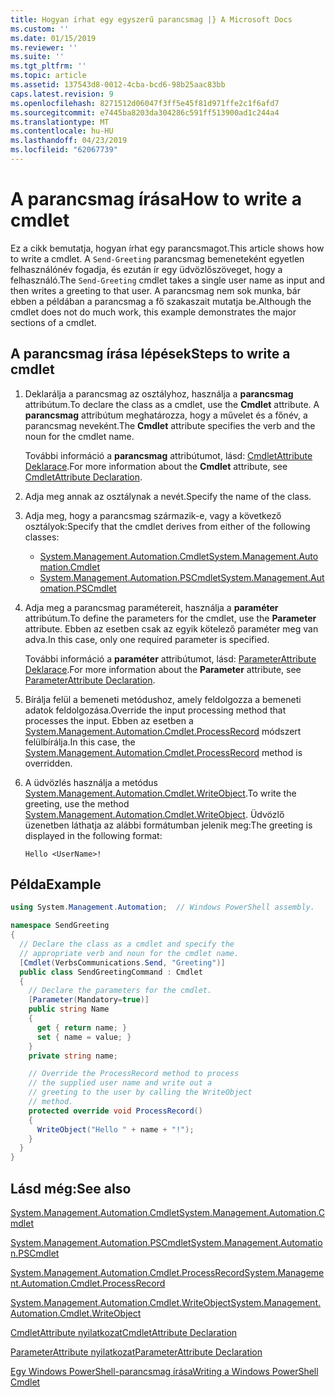 ```yaml
---
title: Hogyan írhat egy egyszerű parancsmag |} A Microsoft Docs
ms.custom: ''
ms.date: 01/15/2019
ms.reviewer: ''
ms.suite: ''
ms.tgt_pltfrm: ''
ms.topic: article
ms.assetid: 137543d8-0012-4cba-bcd6-98b25aac83bb
caps.latest.revision: 9
ms.openlocfilehash: 8271512d06047f3ff5e45f81d971ffe2c1f6afd7
ms.sourcegitcommit: e7445ba8203da304286c591ff513900ad1c244a4
ms.translationtype: MT
ms.contentlocale: hu-HU
ms.lasthandoff: 04/23/2019
ms.locfileid: "62067739"
---
```

# <a name="how-to-write-a-cmdlet"></a><span data-ttu-id="5ed82-102">A parancsmag írása</span><span class="sxs-lookup"><span data-stu-id="5ed82-102">How to write a cmdlet</span></span>

<span data-ttu-id="5ed82-103">Ez a cikk bemutatja, hogyan írhat egy parancsmagot.</span><span class="sxs-lookup"><span data-stu-id="5ed82-103">This article shows how to write a cmdlet.</span></span> <span data-ttu-id="5ed82-104">A `Send-Greeting` parancsmag bemeneteként egyetlen felhasználónév fogadja, és ezután ír egy üdvözlőszöveget, hogy a felhasználó.</span><span class="sxs-lookup"><span data-stu-id="5ed82-104">The `Send-Greeting` cmdlet takes a single user name as input and then writes a greeting to that user.</span></span> <span data-ttu-id="5ed82-105">A parancsmag nem sok munka, bár ebben a példában a parancsmag a fő szakaszait mutatja be.</span><span class="sxs-lookup"><span data-stu-id="5ed82-105">Although the cmdlet does not do much work, this example demonstrates the major sections of a cmdlet.</span></span>

## <a name="steps-to-write-a-cmdlet"></a><span data-ttu-id="5ed82-106">A parancsmag írása lépések</span><span class="sxs-lookup"><span data-stu-id="5ed82-106">Steps to write a cmdlet</span></span>

1. <span data-ttu-id="5ed82-107">Deklarálja a parancsmag az osztályhoz, használja a **parancsmag** attribútum.</span><span class="sxs-lookup"><span data-stu-id="5ed82-107">To declare the class as a cmdlet, use the **Cmdlet** attribute.</span></span> <span data-ttu-id="5ed82-108">A **parancsmag** attribútum meghatározza, hogy a művelet és a főnév, a parancsmag neveként.</span><span class="sxs-lookup"><span data-stu-id="5ed82-108">The **Cmdlet** attribute specifies the verb and the noun for the cmdlet name.</span></span>

   <span data-ttu-id="5ed82-109">További információ a **parancsmag** attribútumot, lásd: [CmdletAttribute Deklarace](cmdlet-attribute-declaration.md).</span><span class="sxs-lookup"><span data-stu-id="5ed82-109">For more information about the **Cmdlet** attribute, see [CmdletAttribute Declaration](cmdlet-attribute-declaration.md).</span></span>

2. <span data-ttu-id="5ed82-110">Adja meg annak az osztálynak a nevét.</span><span class="sxs-lookup"><span data-stu-id="5ed82-110">Specify the name of the class.</span></span>

3. <span data-ttu-id="5ed82-111">Adja meg, hogy a parancsmag származik-e, vagy a következő osztályok:</span><span class="sxs-lookup"><span data-stu-id="5ed82-111">Specify that the cmdlet derives from either of the following classes:</span></span>

   * [<span data-ttu-id="5ed82-112">System.Management.Automation.Cmdlet</span><span class="sxs-lookup"><span data-stu-id="5ed82-112">System.Management.Automation.Cmdlet</span></span>](/dotnet/api/System.Management.Automation.Cmdlet)
   * [<span data-ttu-id="5ed82-113">System.Management.Automation.PSCmdlet</span><span class="sxs-lookup"><span data-stu-id="5ed82-113">System.Management.Automation.PSCmdlet</span></span>](/dotnet/api/System.Management.Automation.PSCmdlet)

4. <span data-ttu-id="5ed82-114">Adja meg a parancsmag paramétereit, használja a **paraméter** attribútum.</span><span class="sxs-lookup"><span data-stu-id="5ed82-114">To define the parameters for the cmdlet, use the **Parameter** attribute.</span></span> <span data-ttu-id="5ed82-115">Ebben az esetben csak az egyik kötelező paraméter meg van adva.</span><span class="sxs-lookup"><span data-stu-id="5ed82-115">In this case, only one required parameter is specified.</span></span>

   <span data-ttu-id="5ed82-116">További információ a **paraméter** attribútumot, lásd: [ParameterAttribute Deklarace](parameter-attribute-declaration.md).</span><span class="sxs-lookup"><span data-stu-id="5ed82-116">For more information about the **Parameter** attribute, see [ParameterAttribute Declaration](parameter-attribute-declaration.md).</span></span>

5. <span data-ttu-id="5ed82-117">Bírálja felül a bemeneti metódushoz, amely feldolgozza a bemeneti adatok feldolgozása.</span><span class="sxs-lookup"><span data-stu-id="5ed82-117">Override the input processing method that processes the input.</span></span> <span data-ttu-id="5ed82-118">Ebben az esetben a [System.Management.Automation.Cmdlet.ProcessRecord](/dotnet/api/System.Management.Automation.Cmdlet.ProcessRecord) módszert felülbírálja.</span><span class="sxs-lookup"><span data-stu-id="5ed82-118">In this case, the [System.Management.Automation.Cmdlet.ProcessRecord](/dotnet/api/System.Management.Automation.Cmdlet.ProcessRecord) method is overridden.</span></span>

6. <span data-ttu-id="5ed82-119">A üdvözlés használja a metódus [System.Management.Automation.Cmdlet.WriteObject](/dotnet/api/System.Management.Automation.Cmdlet.WriteObject).</span><span class="sxs-lookup"><span data-stu-id="5ed82-119">To write the greeting, use the method [System.Management.Automation.Cmdlet.WriteObject](/dotnet/api/System.Management.Automation.Cmdlet.WriteObject).</span></span>
   <span data-ttu-id="5ed82-120">Üdvözlő üzenetben láthatja az alábbi formátumban jelenik meg:</span><span class="sxs-lookup"><span data-stu-id="5ed82-120">The greeting is displayed in the following format:</span></span>

   ```Output
   Hello <UserName>!
   ```

## <a name="example"></a><span data-ttu-id="5ed82-121">Példa</span><span class="sxs-lookup"><span data-stu-id="5ed82-121">Example</span></span>

```csharp
using System.Management.Automation;  // Windows PowerShell assembly.

namespace SendGreeting
{
  // Declare the class as a cmdlet and specify the
  // appropriate verb and noun for the cmdlet name.
  [Cmdlet(VerbsCommunications.Send, "Greeting")]
  public class SendGreetingCommand : Cmdlet
  {
    // Declare the parameters for the cmdlet.
    [Parameter(Mandatory=true)]
    public string Name
    {
      get { return name; }
      set { name = value; }
    }
    private string name;

    // Override the ProcessRecord method to process
    // the supplied user name and write out a
    // greeting to the user by calling the WriteObject
    // method.
    protected override void ProcessRecord()
    {
      WriteObject("Hello " + name + "!");
    }
  }
}
```

## <a name="see-also"></a><span data-ttu-id="5ed82-122">Lásd még:</span><span class="sxs-lookup"><span data-stu-id="5ed82-122">See also</span></span>

[<span data-ttu-id="5ed82-123">System.Management.Automation.Cmdlet</span><span class="sxs-lookup"><span data-stu-id="5ed82-123">System.Management.Automation.Cmdlet</span></span>](/dotnet/api/System.Management.Automation.Cmdlet)

[<span data-ttu-id="5ed82-124">System.Management.Automation.PSCmdlet</span><span class="sxs-lookup"><span data-stu-id="5ed82-124">System.Management.Automation.PSCmdlet</span></span>](/dotnet/api/System.Management.Automation.PSCmdlet)

[<span data-ttu-id="5ed82-125">System.Management.Automation.Cmdlet.ProcessRecord</span><span class="sxs-lookup"><span data-stu-id="5ed82-125">System.Management.Automation.Cmdlet.ProcessRecord</span></span>](/dotnet/api/System.Management.Automation.Cmdlet.ProcessRecord)

[<span data-ttu-id="5ed82-126">System.Management.Automation.Cmdlet.WriteObject</span><span class="sxs-lookup"><span data-stu-id="5ed82-126">System.Management.Automation.Cmdlet.WriteObject</span></span>](/dotnet/api/System.Management.Automation.Cmdlet.WriteObject)

[<span data-ttu-id="5ed82-127">CmdletAttribute nyilatkozat</span><span class="sxs-lookup"><span data-stu-id="5ed82-127">CmdletAttribute Declaration</span></span>](cmdlet-attribute-declaration.md)

[<span data-ttu-id="5ed82-128">ParameterAttribute nyilatkozat</span><span class="sxs-lookup"><span data-stu-id="5ed82-128">ParameterAttribute Declaration</span></span>](parameter-attribute-declaration.md)

[<span data-ttu-id="5ed82-129">Egy Windows PowerShell-parancsmag írása</span><span class="sxs-lookup"><span data-stu-id="5ed82-129">Writing a Windows PowerShell Cmdlet</span></span>](writing-a-windows-powershell-cmdlet.md)